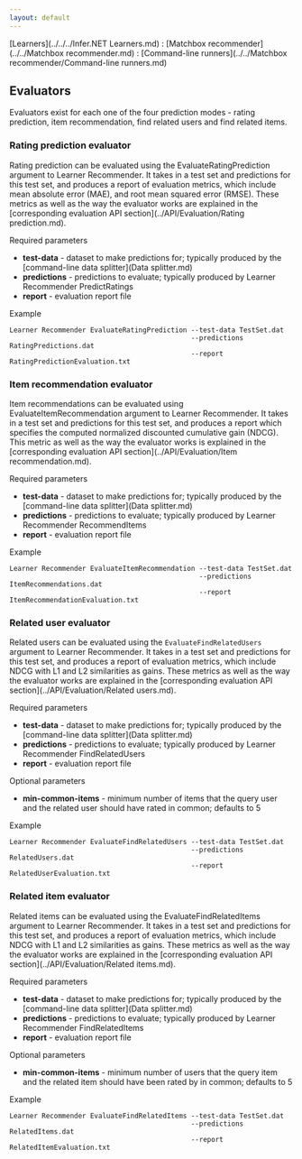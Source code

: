 ```yaml
---
layout: default
---
```

[Learners](../../../Infer.NET Learners.md) : [Matchbox recommender](../../Matchbox recommender.md) : [Command-line runners](../../Matchbox recommender/Command-line runners.md)

## Evaluators

Evaluators exist for each one of the four prediction modes - rating prediction, item recommendation, find related users and find related items.

### Rating prediction evaluator

Rating prediction can be evaluated using the EvaluateRatingPrediction argument to Learner Recommender. It takes in a test set and predictions for this test set, and produces a report of evaluation metrics, which include mean absolute error (MAE), and root mean squared error (RMSE). These metrics as well as the way the evaluator works are explained in the [corresponding evaluation API section](../API/Evaluation/Rating prediction.md).

Required parameters

*   **test-data** \- dataset to make predictions for; typically produced by the [command-line data splitter](Data splitter.md)
*   **predictions** \- predictions to evaluate; typically produced by Learner Recommender PredictRatings
*   **report** \- evaluation report file

Example
```
Learner Recommender EvaluateRatingPrediction --test-data TestSet.dat  
                                             --predictions RatingPredictions.dat   
                                             --report RatingPredictionEvaluation.txt
```
### Item recommendation evaluator

Item recommendations can be evaluated using EvaluateItemRecommendation argument to Learner Recommender. It takes in a test set and predictions for this test set, and produces a report which specifies the computed normalized discounted cumulative gain (NDCG). This metric as well as the way the evaluator works is explained in the [corresponding evaluation API section](../API/Evaluation/Item recommendation.md).

Required parameters

*   **test-data** \- dataset to make predictions for; typically produced by the [command-line data splitter](Data splitter.md)
*   **predictions** \- predictions to evaluate; typically produced by Learner Recommender RecommendItems
*   **report** \- evaluation report file

Example
```
Learner Recommender EvaluateItemRecommendation --test-data TestSet.dat  
                                               --predictions ItemRecommendations.dat   
                                               --report ItemRecommendationEvaluation.txt
```
### Related user evaluator

Related users can be evaluated using the `EvaluateFindRelatedUsers` argument to Learner Recommender. It takes in a test set and predictions for this test set, and produces a report of evaluation metrics, which include NDCG with L1 and L2 similarities as gains. These metrics as well as the way the evaluator works are explained in the [corresponding evaluation API section](../API/Evaluation/Related users.md).

Required parameters

*   **test-data** \- dataset to make predictions for; typically produced by the [command-line data splitter](Data splitter.md)
*   **predictions** \- predictions to evaluate; typically produced by Learner Recommender FindRelatedUsers
*   **report** \- evaluation report file

Optional parameters

*   **min-common-items** \- minimum number of items that the query user and the related user should have rated in common; defaults to 5

Example
```
Learner Recommender EvaluateFindRelatedUsers --test-data TestSet.dat  
                                             --predictions RelatedUsers.dat   
                                             --report RelatedUserEvaluation.txt
```
### Related item evaluator

Related items can be evaluated using the EvaluateFindRelatedItems argument to Learner Recommender. It takes in a test set and predictions for this test set, and produces a report of evaluation metrics, which include NDCG with L1 and L2 similarities as gains. These metrics as well as the way the evaluator works are explained in the [corresponding evaluation API section](../API/Evaluation/Related items.md).

Required parameters

*   **test-data** \- dataset to make predictions for; typically produced by the [command-line data splitter](Data splitter.md)
*   **predictions** \- predictions to evaluate; typically produced by Learner Recommender FindRelatedItems
*   **report** \- evaluation report file

Optional parameters

*   **min-common-items** \- minimum number of users that the query item and the related item should have been rated by in common; defaults to 5

Example
```
Learner Recommender EvaluateFindRelatedItems --test-data TestSet.dat  
                                             --predictions RelatedItems.dat   
                                             --report RelatedItemEvaluation.txt
```
